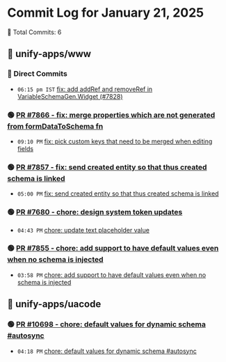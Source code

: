 # Commit Log for January 21, 2025

📝 Total Commits: 6

## 📁 unify-apps/www

### 🔨 Direct Commits

- `06:15 pm IST` [fix: add addRef and removeRef in VariableSchemaGen.Widget (#7828)](https://github.com/unify-apps/www/commit/6501f170e765543e814bf6c8dc6f3d8a17df4c2c)

### 🟢 [PR #7866 - fix: merge properties which are not generated from formDataToSchema fn](https://github.com/unify-apps/www/pull/7866)

- `09:10 PM` [fix: pick custom keys that need to be merged when editing fields](https://github.com/unify-apps/www/commit/4db12cd3ac99f81d7538213ee884dab22bc43c6e)

### 🟢 [PR #7857 - fix: send created entity so that thus created schema is linked](https://github.com/unify-apps/www/pull/7857)

- `05:00 PM` [fix: send created entity so that thus created schema is linked](https://github.com/unify-apps/www/commit/46d6469da046fd48d149b6a3b732c2ae003047b7)

### 🟢 [PR #7680 - chore: design system token updates](https://github.com/unify-apps/www/pull/7680)

- `04:43 PM` [chore: update text placeholder value](https://github.com/unify-apps/www/commit/ecccbf8bc4a05d9c7f7ecef42a8d4bea85e69f69)

### 🟢 [PR #7855 - chore: add support to have default values even when no schema is injected](https://github.com/unify-apps/www/pull/7855)

- `03:58 PM` [chore: add support to have default values even when no schema is injected](https://github.com/unify-apps/www/commit/b7b34784a79acf07ad6c8267b1bc2faa83200507)

## 📁 unify-apps/uacode

### 🟢 [PR #10698 - chore: default values for dynamic schema #autosync](https://github.com/unify-apps/uacode/pull/10698)

- `04:18 PM` [chore: default values for dynamic schema #autosync](https://github.com/unify-apps/uacode/commit/01408bf658e18144dcb244a962dd22b58822c33a)


